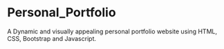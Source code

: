 # Personal_Portfolio
A Dynamic and visually appealing personal portfolio website using HTML, CSS, Bootstrap and Javascript.

